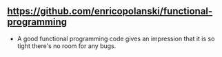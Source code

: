 
## https://github.com/enricopolanski/functional-programming

- A good functional programming code gives an impression that
it is so tight there's no room for any bugs.
